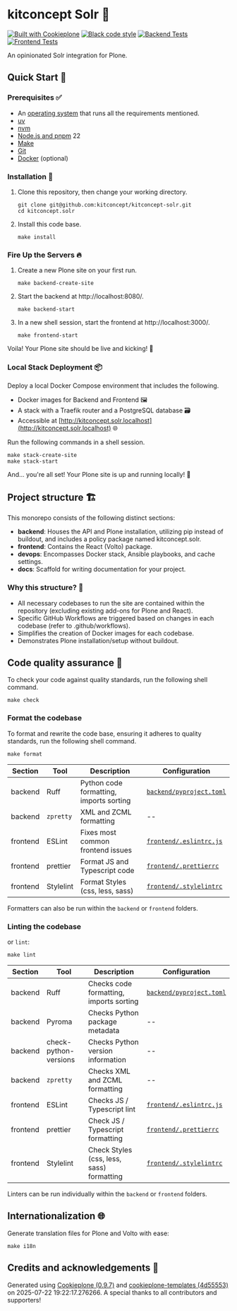 # kitconcept Solr 🚀

[![Built with Cookieplone](https://img.shields.io/badge/built%20with-Cookieplone-0083be.svg?logo=cookiecutter)](https://github.com/plone/cookieplone-templates/)
[![Black code style](https://img.shields.io/badge/code%20style-black-000000.svg)](https://github.com/psf/black)
[![Backend Tests](https://github.com/kitconcept/kitconcept-solr/actions/workflows/backend.yml/badge.svg)](https://github.com/kitconcept/kitconcept-solr/actions/workflows/backend.yml)
[![Frontend Tests](https://github.com/kitconcept/kitconcept-solr/actions/workflows/frontend.yml/badge.svg)](https://github.com/kitconcept/kitconcept-solr/actions/workflows/frontend.yml)

An opinionated Solr integration for Plone.

## Quick Start 🏁

### Prerequisites ✅

-   An [operating system](https://6.docs.plone.org/install/create-project-cookieplone.html#prerequisites-for-installation) that runs all the requirements mentioned.
-   [uv](https://6.docs.plone.org/install/create-project-cookieplone.html#uv)
-   [nvm](https://6.docs.plone.org/install/create-project-cookieplone.html#nvm)
-   [Node.js and pnpm](https://6.docs.plone.org/install/create-project.html#node-js) 22
-   [Make](https://6.docs.plone.org/install/create-project-cookieplone.html#make)
-   [Git](https://6.docs.plone.org/install/create-project-cookieplone.html#git)
-   [Docker](https://docs.docker.com/get-started/get-docker/) (optional)


### Installation 🔧

1.  Clone this repository, then change your working directory.

    ```shell
    git clone git@github.com:kitconcept/kitconcept-solr.git
    cd kitconcept.solr
    ```

2.  Install this code base.

    ```shell
    make install
    ```


### Fire Up the Servers 🔥

1.  Create a new Plone site on your first run.

    ```shell
    make backend-create-site
    ```

2.  Start the backend at http://localhost:8080/.

    ```shell
    make backend-start
    ```

3.  In a new shell session, start the frontend at http://localhost:3000/.

    ```shell
    make frontend-start
    ```

Voila! Your Plone site should be live and kicking! 🎉

### Local Stack Deployment 📦

Deploy a local Docker Compose environment that includes the following.

- Docker images for Backend and Frontend 🖼️
- A stack with a Traefik router and a PostgreSQL database 🗃️
- Accessible at [http://kitconcept.solr.localhost](http://kitconcept.solr.localhost) 🌐

Run the following commands in a shell session.

```shell
make stack-create-site
make stack-start
```

And... you're all set! Your Plone site is up and running locally! 🚀

## Project structure 🏗️

This monorepo consists of the following distinct sections:

- **backend**: Houses the API and Plone installation, utilizing pip instead of buildout, and includes a policy package named kitconcept.solr.
- **frontend**: Contains the React (Volto) package.
- **devops**: Encompasses Docker stack, Ansible playbooks, and cache settings.
- **docs**: Scaffold for writing documentation for your project.

### Why this structure? 🤔

- All necessary codebases to run the site are contained within the repository (excluding existing add-ons for Plone and React).
- Specific GitHub Workflows are triggered based on changes in each codebase (refer to .github/workflows).
- Simplifies the creation of Docker images for each codebase.
- Demonstrates Plone installation/setup without buildout.

## Code quality assurance 🧐

To check your code against quality standards, run the following shell command.

```shell
make check
```

### Format the codebase

To format and rewrite the code base, ensuring it adheres to quality standards, run the following shell command.

```shell
make format
```

| Section | Tool | Description | Configuration |
| --- | --- | --- | --- |
| backend | Ruff | Python code formatting, imports sorting  | [`backend/pyproject.toml`](./backend/pyproject.toml) |
| backend | `zpretty` | XML and ZCML formatting  | -- |
| frontend | ESLint | Fixes most common frontend issues | [`frontend/.eslintrc.js`](.frontend/.eslintrc.js) |
| frontend | prettier | Format JS and Typescript code  | [`frontend/.prettierrc`](.frontend/.prettierrc) |
| frontend | Stylelint | Format Styles (css, less, sass)  | [`frontend/.stylelintrc`](.frontend/.stylelintrc) |

Formatters can also be run within the `backend` or `frontend` folders.

### Linting the codebase
or `lint`:

 ```shell
make lint
```

| Section | Tool | Description | Configuration |
| --- | --- | --- | --- |
| backend | Ruff | Checks code formatting, imports sorting  | [`backend/pyproject.toml`](./backend/pyproject.toml) |
| backend | Pyroma | Checks Python package metadata  | -- |
| backend | check-python-versions | Checks Python version information  | -- |
| backend | `zpretty` | Checks XML and ZCML formatting  | -- |
| frontend | ESLint | Checks JS / Typescript lint | [`frontend/.eslintrc.js`](.frontend/.eslintrc.js) |
| frontend | prettier | Check JS / Typescript formatting  | [`frontend/.prettierrc`](.frontend/.prettierrc) |
| frontend | Stylelint | Check Styles (css, less, sass) formatting  | [`frontend/.stylelintrc`](.frontend/.stylelintrc) |

Linters can be run individually within the `backend` or `frontend` folders.

## Internationalization 🌐

Generate translation files for Plone and Volto with ease:

```shell
make i18n
```

## Credits and acknowledgements 🙏

Generated using [Cookieplone (0.9.7)](https://github.com/plone/cookieplone) and [cookieplone-templates (4d55553)](https://github.com/plone/cookieplone-templates/commit/4d55553d61416df56b3360914b398d675b3f72a6) on 2025-07-22 19:22:17.276266. A special thanks to all contributors and supporters!
